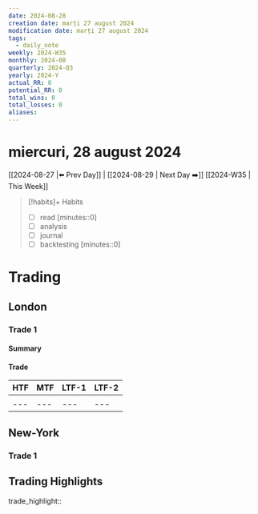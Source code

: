 ```yaml
---
date: 2024-08-28
creation date: marți 27 august 2024
modification date: marți 27 august 2024
tags:
  - daily_note
weekly: 2024-W35
monthly: 2024-08
quarterly: 2024-Q3
yearly: 2024-Y
actual_RR: 0
potential_RR: 0
total_wins: 0
total_losses: 0
aliases:
---
```

# miercuri, 28 august 2024

 [[2024-08-27 |⬅️ Prev Day]] | [[2024-08-29 | Next Day ➡️]] [[2024-W35 | This Week]]


> [!habits]+ Habits
> - [ ] read [minutes::0]
> - [ ] analysis
> - [ ] journal
> - [ ] backtesting [minutes::0]



# Trading
## London 
### Trade 1
#### Summary

#### Trade
|   HTF  |MTF|LTF-1|LTF-2
| --- | --- |--- | --- |
|  ![]() |  ![]()   | ![]() | ![]() |
| --- | --- |--- | --- |

## New-York
### Trade 1

## Trading Highlights

trade_highlight:: 